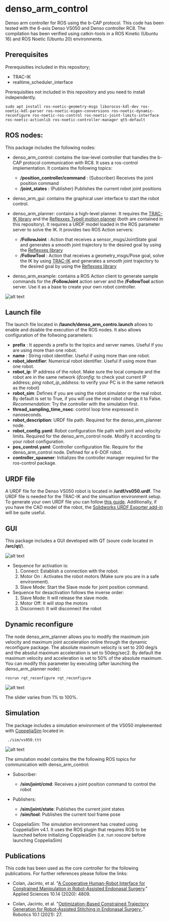 # denso_arm_control
Denso arm controller for ROS using the b-CAP protocol. This code has been tested with the 6-axis Denso VS050 and Denso controller RC8. The compilation has been verified using catkin-tools in a ROS Kinetic (Ubuntu 16) and ROS Noetic (Ubuntu 20) environments.


## Prerequisites

Prerequisities included in this repository;
* TRAC-IK
* realtime_scheduler_interface


Prerequisities not included in this repository and you need to install independently.

```
sudo apt install ros-noetic-geometry-msgs liborocos-kdl-dev ros-noetic-kdl-parser ros-noetic-eigen-conversions ros-noetic-dynamic-reconfigure ros-noetic-ros-control ros-noetic-joint-limits-interface ros-noetic-actionlib ros-noetic-controller-manager qt5-default 
```

## ROS nodes:
This package includes the following nodes:
* denso_arm_control: contains the low-level controller that handles the b-CAP protocol communication with RC8. It uses a ros-control implementation. It contains the following topics:
    * **/position_controller/command** : (Subscriber) Receives the joint position command
    * **/joint_states** : (Publisher) Publishes the current robot joint positions

* denso_arm_gui: contains the graphical user interface to start the robot control. 

* denso_arm_planner: contains a high-level planner. It requires the [TRAC-IK library](https://bitbucket.org/traclabs/trac_ik/src/master/) and the [Reflexxes TypeII motion planner](https://github.com/Reflexxes) (both are contained in this repository). It requires a URDF model loaded in the ROS parameter server to solve the IK. It provides two ROS Action servers:
    * **/FollowJoint** : Action that receives a sensor_msgs/JointState goal and generates a smooth joint trajectory to the desired goal by using the [Reflexxes library](https://github.com/Reflexxes/RMLTypeII)
    * **/FollowTool** : Action that receives a geometry_msgs/Pose goal, solve the IK by using [TRAC-IK](https://bitbucket.org/traclabs/trac_ik/src/master/) and generates a smooth joint trajectory to the desired goal by using the [Reflexxes library](https://github.com/Reflexxes/RMLTypeII)

* denso_arm_example: contains a ROS Action client to generate sample commands for the **/FollowJoint** action server and the **/FollowTool** action server. Use it as a base to create your own robot controller.

![alt text](https://github.com/jcolan/denso_arm_control/doc/figures/rqt_graph.png "ROS nodes")

## Launch file
The launch file located in **/launch/denso_arm_contro.launch** allows to enable and dsiable the execution of the ROS nodes. It also allows configuration of the follwoing parameters:
* **prefix** : It appends a prefix to the topics and server names. Useful if you are using more than one robot.
* **name** : String robot identifier. Useful if using more than one robot.
* **robot_identifier**: Numerical robot identifier. Useful if using more than one robot.
* **robot_ip**: IP address of the robot. Make sure the local compute and the robot are in the same network (*ifconfig*: to check yout current IP address; *ping robot_ip_address*: to verify your PC is in the same network as the robot) 
* **robot_sim**: Defines if you are using the robot simulator or the real robot. By default is set to True, if you will use the real robot change it to False. *Recommendation*: Try the controller with the simulation first.
* **thread_sampling_time_nsec**: control loop time expressed in nanoseconds.
* **robot_description**: URDF file path. Required for the denso_arm_planner node.
* **robot_config.yaml**: Robot configuration file path with joint and velocity limits. Required for the denso_arm_control node. Modify it according to your robot configuration.
* **pos_control.yaml**: Controller configuration file. Require for the denso_arm_control node. Defined for a 6-DOF robot.
* **controller_spawner**: Initializes the controller manager required for the ros-control package.

## URDF file
A URDF file for the Denso VS050 robot is located in **/urdf/vs050.urdf**. The URDF file is needed for the TRAC-IK and the simualtion environment setup. To generate your own URDF file you can follow [this guide](http://wiki.ros.org/urdf/Tutorials/Create%20your%20own%20urdf%20file). Additionally, if you have the CAD model of the robot, the [Solidworks URDF Exporter add-in](http://wiki.ros.org/urdf/Tutorials/Create%20your%20own%20urdf%20file) will be quite useful.

## GUI
This package includes a GUI developed with QT (soure code located in **/src/qt/**).

![alt text](https://github.com/jcolan/denso_arm_control/doc/figures/gui.png "GUI")

* Sequence for activation is:
    1. Connect: Establish a connection with the robot. 
    2. Motor On : Activates the robot motors (Make sure you are in a safe environment). 
    3. Slave Mode: Start the Slave mode for joint position command.
* Sequence for desactivation follows the inverse order:
    1. Slave Mode: It will release the slave mode.
    2. Motor Off: It will stop the motors
    3. Disconnect: It will disconnect the robot

## Dynamic reconfigure
The node denso_arm_planner allows you to modify the maximum join velocity and maximum joint acceleration online through the dynamic reconfigure package. The absolute maximum velocity is set to 200 deg/s and the absolut maximum acceleration is set to 50deg/sec2. By default the maximum velocity and acceleration is set to 50% of the absolute maximum. You can modify this parameter by executing (after launching the denso_arm_planner node):
```
rosrun rqt_reconfigure rqt_reconfigure
```
![alt text](https://github.com/jcolan/denso_arm_control/doc/figures/simulation.png "CoppeliaSim simulation")

The slider varies from 1% to 100%.

## Simulation

The package includes a simulation environment of the VS050 implemented with [CoppeliaSim](https://www.coppeliarobotics.com/) located in:
```
 ./sim/vs050.ttt
```

![alt text](https://github.com/jcolan/denso_arm_control/doc/figures/rqt_reconfigure.png "Dynamic reconfigure")

The simulation model contains the the following ROS topics for communication with denso_arm_control:

* Subscriber:
    * **/sim/joint/cmd**: Receives a joint position command to control the robot

* Publishers:
    * **/sim/joint/state**: Publishes the current joint states
    * **/sim/tool**: Publishes the current tool frame pose

* CoppeliaSim: The simulation environment has created using CoppeliaSim v4.1. It uses the ROS plugin that requires ROS to be launched before initializing CoppleiaSim (i.e. run *roscore* before launching CoppeliaSim)


## Publications
This code has been used as the core controller for the following publications. For further references please follow the links:

* Colan, Jacinto, et al. "[A Cooperative Human-Robot Interface for Constrained Manipulation in Robot-Assisted Endonasal Surgery](https://www.mdpi.com/2076-3417/10/14/4809)." Applied Sciences 10.14 (2020): 4809.

* Colan, Jacinto, et al. "[Optimization-Based Constrained Trajectory Generation for Robot-Assisted Stitching in Endonasal Surgery ](https://www.mdpi.com/2218-6581/10/1/27)." Robotics 10.1 (2021): 27.
